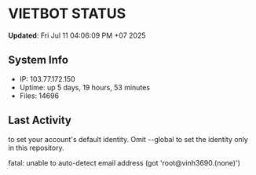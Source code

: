 # VIETBOT STATUS
**Updated**: Fri Jul 11 04:06:09 PM +07 2025

## System Info
- IP: 103.77.172.150
- Uptime: up 5 days, 19 hours, 53 minutes
- Files: 14696

## Last Activity

to set your account's default identity.
Omit --global to set the identity only in this repository.

fatal: unable to auto-detect email address (got 'root@vinh3690.(none)')
